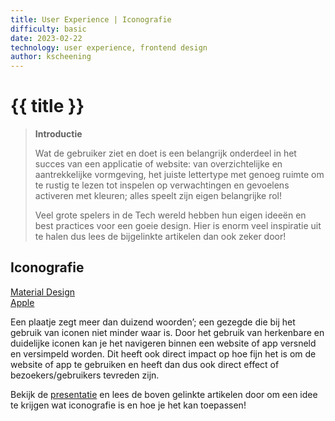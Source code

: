 ```yaml
---
title: User Experience | Iconografie
difficulty: basic
date: 2023-02-22
technology: user experience, frontend design
author: kscheening
---
```


# {{ title }}


> **Introductie**
>
>Wat de gebruiker ziet en doet is een belangrijk onderdeel in het succes van een applicatie of website: van overzichtelijke en aantrekkelijke vormgeving, het juiste lettertype met genoeg ruimte om te rustig te lezen tot inspelen op verwachtingen en gevoelens activeren met kleuren; alles speelt zijn eigen belangrijke rol! 
>
>Veel grote spelers in de Tech wereld hebben hun eigen ideeën en best practices voor een goeie design. Hier is enorm veel inspiratie uit te halen dus lees de bijgelinkte artikelen dan ook zeker door!

## **Iconografie**
[Material Design](https://m3.material.io/styles/icons/overview) <br>
[Apple](https://developer.apple.com/design/human-interface-guidelines/foundations/icons) <br>

Een plaatje zegt meer dan duizend woorden’; een gezegde die bij het gebruik van iconen niet minder waar is. Door het gebruik van herkenbare en duidelijke iconen kan je het navigeren binnen een website of app versneld en versimpeld worden. Dit heeft ook direct impact op hoe fijn het is om de website of app te gebruiken en heeft dan dus ook direct effect of bezoekers/gebruikers tevreden zijn.

Bekijk de [presentatie](https://youtu.be/t5GY8s7sXtY) en lees de boven gelinkte artikelen door om een idee te krijgen wat iconografie is en hoe je het kan toepassen!